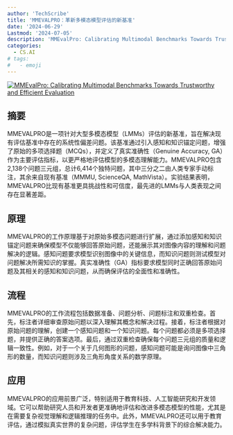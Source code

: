 ```yaml
---
author: 'TechScribe'
title: 'MMEVALPRO：革新多模态模型评估的新基准'
date: '2024-06-29'
Lastmod: '2024-07-05'
description: 'MMEvalPro: Calibrating Multimodal Benchmarks Towards Trustworthy and Efficient Evaluation'
categories:
  - CS.AI
# tags:
#   - emoji
---
```


[![MMEvalPro: Calibrating Multimodal Benchmarks Towards Trustworthy and Efficient Evaluation](https://arxiv-research-1301205113.cos.ap-guangzhou.myqcloud.com/images/2407.00468v1.pdf_0.jpg)](https://arxiv.org/abs/2407.00468v1)

## 摘要

MMEVALPRO是一项针对大型多模态模型（LMMs）评估的新基准，旨在解决现有评估基准中存在的系统性偏差问题。该基准通过引入感知和知识锚定问题，增强了原始的多项选择题（MCQs），并定义了真实准确性（Genuine Accuracy, GA）作为主要评估指标，以更严格地评估模型的多模态理解能力。MMEVALPRO包含2,138个问题三元组，总计6,414个独特问题，其中三分之二由人类专家手动标注，其余来自现有基准（MMMU, ScienceQA, MathVista）。实验结果表明，MMEVALPRO比现有基准更具挑战性和可信度，最先进的LMMs与人类表现之间存在显著差距。<!--more-->

## 原理

MMEVALPRO的工作原理基于对原始多模态问题进行扩展，通过添加感知和知识锚定问题来确保模型不仅能够回答原始问题，还能展示其对图像内容的理解和问题解决的逻辑。感知问题要求模型识别图像中的关键信息，而知识问题则测试模型对问题解决所需知识的掌握。真实准确性（GA）指标要求模型同时正确回答原始问题及其相关的感知和知识问题，从而确保评估的全面性和准确性。

## 流程

MMEVALPRO的工作流程包括数据准备、问题分析、问题标注和双重检查。首先，标注者详细审查原始问题以深入理解其概念和解决过程。接着，标注者根据对原始问题的理解，创建一个感知问题和一个知识问题。每个问题都必须是多项选择题，并提供正确的答案选项。最后，通过双重检查确保每个问题三元组的质量和逻辑一致性。例如，对于一个关于几何图形的问题，感知问题可能是询问图像中三角形的数量，而知识问题则涉及三角形角度关系的数学原理。

## 应用

MMEVALPRO的应用前景广泛，特别适用于教育科技、人工智能研究和开发领域。它可以帮助研究人员和开发者更准确地评估和改进多模态模型的性能，尤其是在需要复杂视觉理解和逻辑推理的任务中。此外，MMEVALPRO还可以用于教育评估，通过模拟真实世界的复杂问题，评估学生在多学科背景下的综合解决能力。